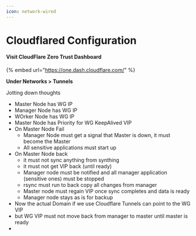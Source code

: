 ```yaml
---
icon: network-wired
---
```


# Cloudflared Configuration

#### Visit CloudFlare Zero Trust Dashboard

{% embed url="https://one.dash.cloudflare.com/" %}

**Under Networks > Tunnels**

Jotting down thoughts

* Master Node has WG IP
* Manager Node has WG IP
* WOrker Node has WG IP
* Master Node has Priority for WG KeepAlived VIP
* On Master Node Fail
  * Manager Node must get a signal that Master is down, it must become the Master
  * All sensitive applications must start up
* On Master Node back&#x20;
  * it must not sync anything from synthing
  * it must not get VIP back (until ready)
  * Manager node must be notified and all manager application (sensitive ones) must be stopped
  * rsync must run to back copy all changes from manager&#x20;
  * Master node must regain VIP once sync completes and data is ready
  * Manager node stays as is for backup
* Now the actual Domain if we use Cloudflare Tunnels can point to the WG VIP
* but WG VIP must not move back from manager to master until master is ready
*
